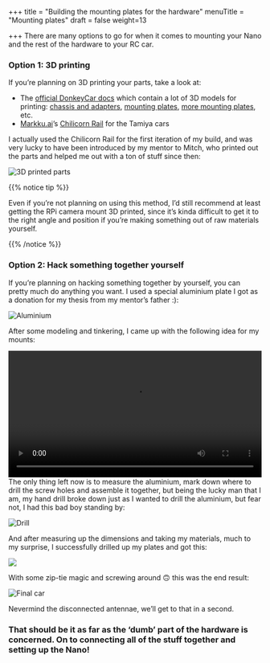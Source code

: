 +++
title = "Building the mounting plates for the hardware"
menuTitle = "Mounting plates"
draft = false
weight=13

+++
There are many options to go for when it comes to mounting your Nano and the rest of the hardware to your RC car. 

### Option 1: 3D printing

If you’re planning on 3D printing your parts, take a look at:

- The [official DonkeyCar docs](https://docs.donkeycar.com/guide/build_hardware/#step-1-print-parts) which contain a lot of 3D models for printing: [chassis and adapters](https://www.thingiverse.com/thing:2566276), [mounting plates](https://www.thingiverse.com/thing:3428003), [more mounting plates](https://www.thingiverse.com/thing:2774944), etc.
- [Markku.ai](https://markku.ai/)’s [Chilicorn Rail](https://markku.ai/post/chilicorn-rail/) for the Tamiya cars

I actually used the Chilicorn Rail for the first iteration of my build, and was very lucky to have been introduced by my mentor to Mitch, who printed out the parts and helped me out with a ton of stuff since then: 

![3D printed parts](/images/hardware/3Dprint.jpg)

{{% notice tip %}}

Even if you’re not planning on using this method, I’d still recommend at least getting the RPi camera mount 3D printed, since it’s kinda difficult to get it to the right angle and position if you’re making something out of raw materials yourself.

{{% /notice %}}

### Option 2: Hack something together yourself

If you’re planning on hacking something together by yourself, you can pretty much do anything you want. I used a special aluminium plate I got as a donation for my thesis from my mentor’s father :):

![Aluminium](/images/hardware/aluminium.png)

After some modeling and tinkering, I came up with the following idea for my mounts:

<center><video controls src="/video/carmodel.mp4" autoplay loop width=100%></video></center>
The only thing left now is to measure the aluminium, mark down where to drill the screw holes and assemble it together, but being the lucky man that I am, my hand drill broke down just as I wanted to drill the aluminium, but fear not, I had this bad boy standing by:

![Drill](/images/hardware/drill.jpg)

And after measuring up the dimensions and taking my materials, much to my surprise, I successfully drilled up my plates and got this:

![](/images/hardware/mountingplates.jpg?height=600px)

With some zip-tie magic and screwing around 🙃 this was the end result:

![Final car](/images/hardware/assembledcar.jpg)

Nevermind the disconnected antennae, we’ll get to that in a second.

### That should be it as far as the ‘dumb’ part of the hardware is concerned. On to connecting all of the stuff together and setting up the Nano!

